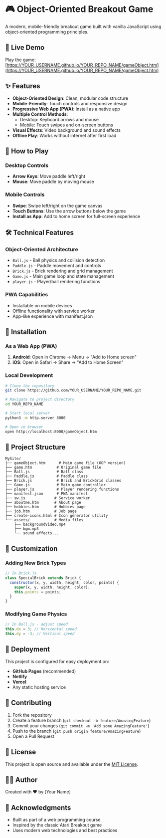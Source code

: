 # 🎮 Object-Oriented Breakout Game

A modern, mobile-friendly breakout game built with vanilla JavaScript using object-oriented programming principles.

## 🚀 Live Demo

Play the game: [https://YOUR_USERNAME.github.io/YOUR_REPO_NAME/gameObject.htm](https://YOUR_USERNAME.github.io/YOUR_REPO_NAME/gameObject.htm)

## ✨ Features

- **Object-Oriented Design**: Clean, modular code structure
- **Mobile-Friendly**: Touch controls and responsive design
- **Progressive Web App (PWA)**: Install as a native app
- **Multiple Control Methods**:
  - Desktop: Keyboard arrows and mouse
  - Mobile: Touch swipes and on-screen buttons
- **Visual Effects**: Video background and sound effects
- **Offline Play**: Works without internet after first load

## 🎯 How to Play

### Desktop Controls
- **Arrow Keys**: Move paddle left/right
- **Mouse**: Move paddle by moving mouse

### Mobile Controls
- **Swipe**: Swipe left/right on the game canvas
- **Touch Buttons**: Use the arrow buttons below the game
- **Install as App**: Add to home screen for full-screen experience

## 🛠️ Technical Features

### Object-Oriented Architecture
- `Ball.js` - Ball physics and collision detection
- `Paddle.js` - Paddle movement and controls
- `Brick.js` - Brick rendering and grid management
- `Game.js` - Main game loop and state management
- `player.js` - Player/ball rendering functions

### PWA Capabilities
- Installable on mobile devices
- Offline functionality with service worker
- App-like experience with manifest.json

## 📱 Installation

### As a Web App (PWA)
1. **Android**: Open in Chrome → Menu → "Add to Home screen"
2. **iOS**: Open in Safari → Share → "Add to Home Screen"

### Local Development
```bash
# Clone the repository
git clone https://github.com/YOUR_USERNAME/YOUR_REPO_NAME.git

# Navigate to project directory
cd YOUR_REPO_NAME

# Start local server
python3 -m http.server 8000

# Open in browser
open http://localhost:8000/gameObject.htm
```

## 📁 Project Structure

```
MySite/
├── gameObject.htm      # Main game file (OOP version)
├── game.htm           # Original game file
├── Ball.js            # Ball class
├── Paddle.js          # Paddle class
├── Brick.js           # Brick and BrickGrid classes
├── Game.js            # Main game controller
├── player.js          # Player rendering functions
├── manifest.json      # PWA manifest
├── sw.js             # Service worker
├── aboutme.htm       # About page
├── hobbies.htm       # Hobbies page
├── job.htm           # Job page
├── create-icons.html # Icon generator utility
└── assets/           # Media files
    ├── backgroundVideo.mp4
    ├── bgm.mp3
    └── sound effects...
```

## 🎨 Customization

### Adding New Brick Types
```javascript
// In Brick.js
class SpecialBrick extends Brick {
  constructor(x, y, width, height, color, points) {
    super(x, y, width, height, color);
    this.points = points;
  }
}
```

### Modifying Game Physics
```javascript
// In Ball.js - adjust speed
this.dx = 3; // Horizontal speed
this.dy = -3; // Vertical speed
```

## 🚀 Deployment

This project is configured for easy deployment on:
- **GitHub Pages** (recommended)
- **Netlify**
- **Vercel**
- Any static hosting service

## 🤝 Contributing

1. Fork the repository
2. Create a feature branch (`git checkout -b feature/AmazingFeature`)
3. Commit your changes (`git commit -m 'Add some AmazingFeature'`)
4. Push to the branch (`git push origin feature/AmazingFeature`)
5. Open a Pull Request

## 📄 License

This project is open source and available under the [MIT License](LICENSE).

## 👨‍💻 Author

Created with ❤️ by [Your Name]

## 🙏 Acknowledgments

- Built as part of a web programming course
- Inspired by the classic Atari Breakout game
- Uses modern web technologies and best practices 